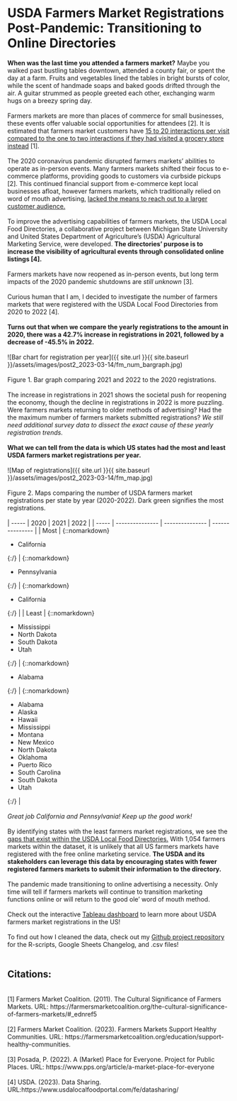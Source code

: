 # USDA Farmers Market Registrations Post-Pandemic: Transitioning to Online Directories

**When was the last time you attended a farmers market?** Maybe you walked past bustling tables downtown, attended a county fair, or spent the day at a farm. Fruits and vegetables lined the tables in bright bursts of color, while the scent of handmade soaps and baked goods drifted through the air. A guitar strummed as people greeted each other, exchanging warm hugs on a breezy spring day. 
<br><br>
Farmers markets are more than places of commerce for small businesses, these events offer valuable social opportunities for attendees [2]. It is estimated that farmers market customers have <u>15 to 20 interactions per visit compared to the one to two interactions if they had visited a grocery store instead</u> [1].
<br><br>
The 2020 coronavirus pandemic disrupted farmers markets’ abilities to operate as in-person events. Many farmers markets shifted their focus to e-commerce platforms, providing goods to customers via curbside pickups [2]. This continued financial support from e-commerce kept local businesses afloat, however farmers markets, which traditionally relied on word of mouth advertising, <u>lacked the means to reach out to a larger customer audience.</u> 
<br><br>
To improve the advertising capabilities of farmers markets, the USDA Local Food Directories, a collaborative project between Michigan State University and United States Department of Agriculture’s (USDA) Agricultural Marketing Service, were developed. **The directories’ purpose is to increase the visibility of agricultural events through consolidated online listings [4].** 
<br><br>
Farmers markets have now reopened as in-person events, but long term impacts of the 2020 pandemic shutdowns are _still unknown_ [3]. 
<br><br>
Curious human that I am, I decided to investigate the number of farmers markets that were registered with the USDA Local Food Directories from 2020 to 2022 [4].
<br><br>
**Turns out that when we compare the yearly registrations to the amount in 2020, there was a 42.7% increase in registrations in 2021, followed by a decrease of -45.5% in 2022.** 
<br><br>
![Bar chart for registration per year]({{ site.url }}{{ site.baseurl }}/assets/images/post2_2023-03-14/fm_num_bargraph.jpg)
<br><br>
Figure 1. Bar graph comparing 2021 and 2022 to the 2020 registrations.
<br><br>
The increase in registrations in 2021 shows the societal push for reopening the economy, though the decline in registrations in 2022 is more puzzling. Were farmers markets returning to older methods of advertising? Had the the maximum number of farmers markets submitted registrations? _We still need additional survey data to dissect the exact cause of these yearly registration trends._
<br><br>
**What we can tell from the data is which US states had the most and least USDA farmers market registrations per year.**
<br><br>
![Map of registrations]({{ site.url }}{{ site.baseurl }}/assets/images/post2_2023-03-14/fm_map.jpg)
<br><br>
Figure 2. Maps comparing the number of USDA farmers market registrations per state by year (2020-2022). Dark green signifies the most registrations. 
<br><br>
| ----- | 2020  | 2021 | 2022 |
| ----- | --------------- | --------------- | --------------- |
| Most | {::nomarkdown}<ul><li>California</li></ul>{:/} | {::nomarkdown}<ul><li>Pennsylvania</li></ul>{:/} | {::nomarkdown}<ul><li>California</li></ul>{:/} |
| Least | {::nomarkdown}<ul><li>Mississippi</li><li>North Dakota</li><li>South Dakota</li><li>Utah</li></ul>{:/} | {::nomarkdown}<ul><li>Alabama</li></ul>{:/} | {::nomarkdown}<ul><li>Alabama</li><li>Alaska</li><li>Hawaii</li><li>Mississippi</li><li>Montana</li><li>New Mexico</li><li>North Dakota</li><li>Oklahoma</li><li>Puerto Rico</li><li>South Carolina</li><li>South Dakota</li><li>Utah</li></ul>{:/} |
<br><br>
_Great job California and Pennsylvania! Keep up the good work!_
<br><br>
By identifying states with the least farmers market registrations, we see the <u>gaps that exist within the USDA Local Food Directories.</u> With 1,054 farmers markets within the dataset, it is unlikely that all US farmers markets have registered with the free online marketing service. **The USDA and its stakeholders can leverage this data by encouraging states with fewer registered farmers markets to submit their information to the directory.**
<br><br>
The pandemic made transitioning to online advertising a necessity. Only time will tell if farmers markets will continue to transition marketing functions online or will return to the good ole’ word of mouth method.
<br><br>
Check out the interactive <a href="https://public.tableau.com/app/profile/hannah.kissinger6750/viz/FarmersMarketsintheU_S_/USDAFarmersMarketRegistrationsPost-Pandemic">Tableau dashboard</a> to learn more about USDA farmers market registrations in the US!
<br><br>
To find out how I cleaned the data, check out my <a href="https://github.com/hjkissinger/USDA-Farmers-Market">Github project repository</a> for the R-scripts, Google Sheets Changelog, and .csv files!
<br><br>
## Citations:
<br>
[1] Farmers Market Coalition. (2011). The Cultural Significance of Farmers Markets. URL: https://farmersmarketcoalition.org/the-cultural-significance-of-farmers-markets/#_ednref5
<br><br>
[2] Farmers Market Coalition. (2023). Farmers Markets Support Healthy Communities. URL: https://farmersmarketcoalition.org/education/support-healthy-communities.
<br><br>
[3] Posada, P. (2022). A (Market) Place for Everyone. Project for Public Places. URL: https://www.pps.org/article/a-market-place-for-everyone
<br><br>
[4] USDA. (2023). Data Sharing. URL:https://www.usdalocalfoodportal.com/fe/datasharing/
